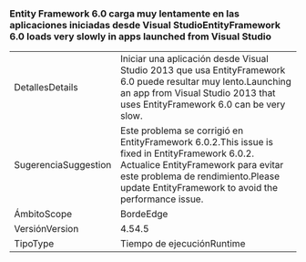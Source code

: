 ### <a name="entityframework-60-loads-very-slowly-in-apps-launched-from-visual-studio"></a><span data-ttu-id="99aa9-101">Entity Framework 6.0 carga muy lentamente en las aplicaciones iniciadas desde Visual Studio</span><span class="sxs-lookup"><span data-stu-id="99aa9-101">EntityFramework 6.0 loads very slowly in apps launched from Visual Studio</span></span>

|   |   |
|---|---|
|<span data-ttu-id="99aa9-102">Detalles</span><span class="sxs-lookup"><span data-stu-id="99aa9-102">Details</span></span>|<span data-ttu-id="99aa9-103">Iniciar una aplicación desde Visual Studio 2013 que usa EntityFramework 6.0 puede resultar muy lento.</span><span class="sxs-lookup"><span data-stu-id="99aa9-103">Launching an app from Visual Studio 2013 that uses EntityFramework 6.0 can be very slow.</span></span>|
|<span data-ttu-id="99aa9-104">Sugerencia</span><span class="sxs-lookup"><span data-stu-id="99aa9-104">Suggestion</span></span>|<span data-ttu-id="99aa9-105">Este problema se corrigió en EntityFramework 6.0.2.</span><span class="sxs-lookup"><span data-stu-id="99aa9-105">This issue is fixed in EntityFramework 6.0.2.</span></span> <span data-ttu-id="99aa9-106">Actualice EntityFramework para evitar este problema de rendimiento.</span><span class="sxs-lookup"><span data-stu-id="99aa9-106">Please update EntityFramework to avoid the performance issue.</span></span>|
|<span data-ttu-id="99aa9-107">Ámbito</span><span class="sxs-lookup"><span data-stu-id="99aa9-107">Scope</span></span>|<span data-ttu-id="99aa9-108">Borde</span><span class="sxs-lookup"><span data-stu-id="99aa9-108">Edge</span></span>|
|<span data-ttu-id="99aa9-109">Versión</span><span class="sxs-lookup"><span data-stu-id="99aa9-109">Version</span></span>|<span data-ttu-id="99aa9-110">4.5</span><span class="sxs-lookup"><span data-stu-id="99aa9-110">4.5</span></span>|
|<span data-ttu-id="99aa9-111">Tipo</span><span class="sxs-lookup"><span data-stu-id="99aa9-111">Type</span></span>|<span data-ttu-id="99aa9-112">Tiempo de ejecución</span><span class="sxs-lookup"><span data-stu-id="99aa9-112">Runtime</span></span>|

